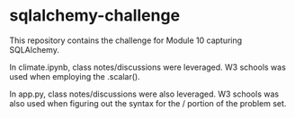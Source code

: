 # sqlalchemy-challenge
This repository contains the challenge for Module 10 capturing SQLAlchemy.

In climate.ipynb, class notes/discussions were leveraged. W3 schools was used when employing the .scalar().

In app.py, class notes/discussions were also leveraged. W3 schools was also used when figuring out the syntax for the <start>/<end> portion of the problem set.


